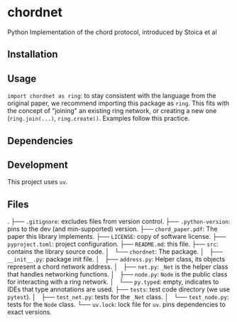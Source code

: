 # chordnet
Python Implementation of the chord protocol, introduced by Stoica et al

## Installation

## Usage
`import chordnet as ring`: to stay consistent with the language from the original
paper, we recommend importing this package as `ring`. This fits with the concept
of "joining" an existing ring network, or creating a new one (`ring.join(...)`,
`ring.create()`. Examples follow this practice.

## Dependencies

## Development
This project uses `uv`.


## Files
.
├── `.gitignore`: excludes files from version control.
├── `.python-version`: pins to the dev (and min-supported) version.
├── `chord_paper.pdf`: The paper this library implements.
├── `LICENSE`: copy of software license.
├── `pyproject.toml`: project configuration.
├── `README.md`: this file.
├── `src`: contains the library source code.
│   └── `chordnet`: The package.
│       ├── `__init__.py`: package init file.
│       ├── `address.py`: Helper class, its objects represent a chord network address.
│       ├── `net.py`: `_Net` is the helper class that handles networking functions.
│       ├── `node.py`: `Node` is the public class for interacting with a ring network.
│       └── `py.typed`: empty, indicates to IDEs that type annotations are used.
├── `tests`: test code directory (we use `pytest`).
│   ├── `test_net.py`: tests for the `_Net` class.
│   └── `test_node.py`: tests for the `Node` class.
└── `uv.lock`: lock file for `uv`. pins dependencies to exact versions.
